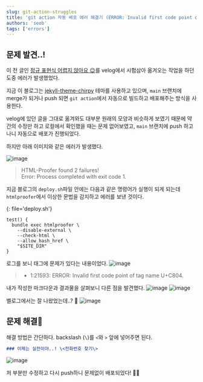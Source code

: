 ```yaml
---
slug: git-action-struggles
title: 'git action 자동 배포 에러 해결기 (ERROR: Invalid first code point of tag name U+C804.)'
authors: 'seob'
tags: ['errors']
---
```


## 문제 발견..!

이 전 글인 [정규 표현식 어렵지 않아요 😉](https://seobie.github.io/posts/regular_expression/)를 velog에서 시험삼아 옮겨오는 작업을 하던 도중 에러가 발생했었다.

<!--truncate-->

지금 이 블로그는 [jekyll-theme-chirpy](https://github.com/cotes2020/jekyll-theme-chirpy) 테마를 사용하고 있으며, `main` 브랜치에 merge가 되거나 push 되면 `git action`에서 자동으로 빌드하고 배포해주는 방식을 사용한다.

velog에 있던 글을 그대로 옮겨와도 대부분 원래의 모양과 비슷하게 보였기 때문에 약간의 수정만 하고 로컬에서 확인했을 때는 문제 없어보였고, `main` 브랜치에 push 하고 나니 자동으로 배포가 진행되었다.

하지만 아래 이미지와 같은 에러가 발생했다.

![image](https://user-images.githubusercontent.com/67283770/140597948-a754375d-5f9f-4bcc-b0b2-4846480612c7.png)

> HTML-Proofer found 2 failures!<br/>
> Error: Process completed with exit code 1.

지금 블로그의 `deploy.sh`파일 안에는 다음과 같은 명령어가 실행이 되게 되는데 `htmlproofer`에서 이상한 문법을 감지하고 에러를 보낸 것이다.

{: file='deploy.sh'}

```text
test() {
  bundle exec htmlproofer \
    --disable-external \
    --check-html \
    --allow_hash_href \
    "$SITE_DIR"
}
```

로그를 보니 태그에 문제가 있다는 내용이었다.
![image](https://user-images.githubusercontent.com/67283770/140597750-18a63a0d-6646-4410-a56f-f3c799438a06.png)

> - 1:21593: ERROR: Invalid first code point of tag name U+C804.

내가 작성한 마크다운과 결과물을 살펴보니 다른 점을 발견했다.
![image](https://user-images.githubusercontent.com/67283770/140598042-98e0cb12-359b-406b-815c-ec0da895f52a.png)
![image](https://user-images.githubusercontent.com/67283770/140598053-ee254fc8-cdb1-4231-8a59-0d284b38fb79.png)

벨로그에서는 잘 나왔었는데..? 🤯
![image](https://user-images.githubusercontent.com/67283770/140598074-9700c3f2-480a-4ce0-a06f-3450d409fb1d.png)

## 문제 해결🥰

해결 방법은 간단하다. backslash (`\`)를 `<`와 `>` 앞에 넣어주면 된다.

```md
### 이제는 실전이야..! \<전화번호 찾기\>
```

![image](https://user-images.githubusercontent.com/67283770/140598254-0c952f44-ed68-408d-89d0-a22f4240a5d2.png)

저 부분만 수정하고 다시 push하니 문제없이 배포되었다! 👏🏻
